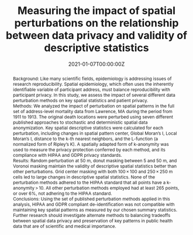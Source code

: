 ---
title: "Measuring the impact of spatial perturbations on the relationship between data privacy and validity of descriptive statistics"
authors:
- Kelly-Broen
- Rob-Trangucci
- admin
date: "2021-01-07T00:00:00Z"
doi: "https://doi.org/10.1186/s12942-020-00256-8"

# Schedule page publish date (NOT publication's date).
publishDate: "2021-01-08T00:00:00Z"

# Publication type.
# Legend: 0 = Uncategorized; 1 = Conference paper; 2 = Journal article;
# 3 = Preprint / Working Paper; 4 = Report; 5 = Book; 6 = Book section;
# 7 = Thesis; 8 = Patent
publication_types: ["2"]

# Publication name and optional abbreviated publication name.
publication: International Journal of Health Geographics
publication_short: Int J Health Geogr

abstract: "Background: Like many scientific fields, epidemiology is addressing issues of research reproducibility. Spatial epidemiology, which often uses the inherently identifiable variable of participant address, must balance reproducibility with participant privacy. In this study, we assess the impact of several different data perturbation methods on key spatial statistics and patient privacy.


Methods: We analyzed the impact of perturbation on spatial patterns in the full set of address-level mortality data from Lawrence, MA during the period from 1911 to 1913. The original death locations were perturbed using seven different published approaches to stochastic and deterministic spatial data anonymization. Key spatial descriptive statistics were calculated for each perturbation, including changes in spatial pattern center, Global Moran’s I, Local Moran’s I, distance to the k-th nearest neighbors, and the L-function (a normalized form of Ripley’s K). A spatially adapted form of k-anonymity was used to measure the privacy protection conferred by each method, and its compliance with HIPAA and GDPR privacy standards.


Results: Random perturbation at 50 m, donut masking between 5 and 50 m, and Voronoi masking maintain the validity of descriptive spatial statistics better than other perturbations. Grid center masking with both 100 × 100 and 250 × 250 m cells led to large changes in descriptive spatial statistics. None of the perturbation methods adhered to the HIPAA standard that all points have a k-anonymity > 10. All other perturbation methods employed had at least 265 points, or over 6%, not adhering to the HIPAA standard.


Conclusions: Using the set of published perturbation methods applied in this analysis, HIPAA and GDPR compliant de-identification was not compatible with maintaining key spatial patterns as measured by our chosen summary statistics. Further research should investigate alternate methods to balancing tradeoffs between spatial data privacy and preservation of key patterns in public health data that are of scientific and medical importance."

# Summary. An optional shortened abstract.
# summary: Lorem ipsum dolor sit amet, consectetur adipiscing elit. Duis posuere tellus ac convallis placerat. Proin tincidunt magna sed ex sollicitudin condimentum.

tags:
- Geomasking
- Privacy
- Spatial Anonymity
- Reproducibility

featured: true

links:
- name: Online Access
  url: https://link.springer.com/article/10.1186/s12942-020-00256-8
# url_pdf: 
# url_code: '#'
# url_dataset: '#'
# url_poster: '#'
# url_project: ''
# url_slides: ''
# url_source: '#'
# url_video: '#'

# Featured image
# To use, add an image named `featured.jpg/png` to your page's folder. 
# image:
#   caption: ''
#   focal_point: ""
#   preview_only: false

# Associated Projects (optional).
#   Associate this publication with one or more of your projects.
#   Simply enter your project's folder or file name without extension.
#   E.g. `internal-project` references `content/project/internal-project/index.md`.
#   Otherwise, set `projects: []`.
# projects: 

# Slides (optional).
#   Associate this publication with Markdown slides.
#   Simply enter your slide deck's filename without extension.
#   E.g. `slides: "example"` references `content/slides/example/index.md`.
#   Otherwise, set `slides: ""`.
slides: ""
---